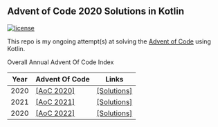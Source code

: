 ## Advent of Code 2020 Solutions in Kotlin

[![license](https://img.shields.io/github/license/gtcompscientist/advent-of-kotlin)]()

This repo is my ongoing attempt(s) at solving the [Advent of Code](http://adventofcode.com) using Kotlin.

Overall Annual Advent Of Code Index

|  Year   | Advent Of Code                                |  Links                                       |
| --------|-----------------------------------------------|--------------------------------------------- |
|  2020   | [\[AoC 2020\]](http://adventofcode.com/2020/) | [\[Solutions\]](./src/main/kotlin/co/csadev/advent2020) |
|  2021   | [\[AoC 2021\]](http://adventofcode.com/2021/) | [\[Solutions\]](./src/main/kotlin/co/csadev/advent2021) |
|  2020   | [\[AoC 2022\]](http://adventofcode.com/2022/) | [\[Solutions\]](./src/main/kotlin/co/csadev/advent2022) |
